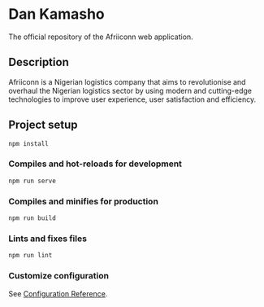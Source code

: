 # Dan Kamasho
The official repository of the Afriiconn web application.


## Description
Afriiconn is a Nigerian logistics company that aims to revolutionise and overhaul the Nigerian logistics sector by using modern and cutting-edge technologies to improve user experience, user satisfaction and efficiency.

## Project setup
```
npm install
```

### Compiles and hot-reloads for development
```
npm run serve
```

### Compiles and minifies for production
```
npm run build
```

### Lints and fixes files
```
npm run lint
```

### Customize configuration
See [Configuration Reference](https://cli.vuejs.org/config/).
